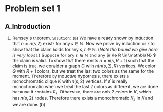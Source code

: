 # Problem set 1

## A.Introduction

1. Ramsey's theorem.
    `Solution:` 
    (a) We have already shown by induction that $n = n(s, 2)$ exists for any $s \in \mathbb{N}$. Now we prove by induction on $r$ to show that the claim holds for any $s, r \in \mathbb{N}$. (*Note the bound we give here is very loose.*) 
    Suppose for any $s \in \mathbb{N}$ and any $r \le R \in \mathbb{N} $ the claim is valid. To show that there exists $n = n(s, R + 1)$ such that the claim is true, we consider a graph $G$ with $n(n(s, 2), R)$ vertices. We color $G$ with $R + 1$ colors, but we treat the last two colors as the same for the moment. Therefore by inductive hypothesis, there exists a monochromatic clique $K$ with $n(s,2)$ vertices. If $K$ is really monochromatic when we treat the last 2 colors as different, we are done because it contains $K_s$. Otherwise, there are only 2 colors in $K$, which has $n(s,2)$ nodes. Therefore there exists a monochromatic $K_s$ in $K$ and we are done.
    (b)

